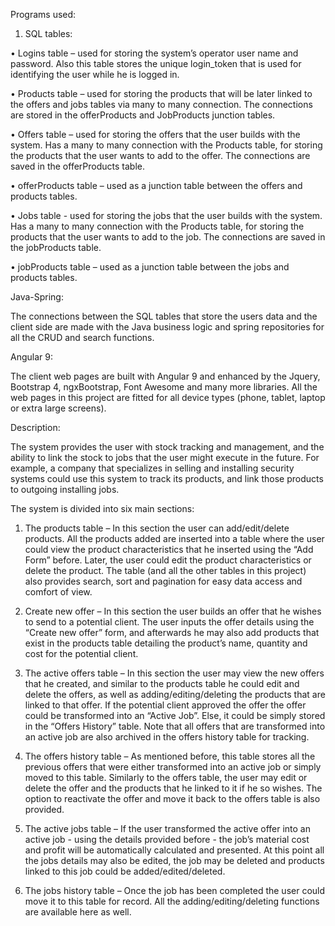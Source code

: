 Programs used:

1. SQL tables:

•	Logins  table – used for storing the system’s operator user name and password. Also this table stores the unique login_token that
is used for identifying the user while he is logged in.

•	Products table – used for storing the products that will be later linked to the offers and jobs tables via many to many connection. 
The connections are stored in the offerProducts and JobProducts junction tables. 

•	Offers table – used for storing the offers that the user builds with the system. Has a many to many connection with the Products table, 
for storing the products that the user wants to add to the offer. The connections are saved in the offerProducts table.

•	offerProducts table – used as a junction table between the offers and products tables. 

•	Jobs table - used for storing the jobs that the user builds with the system. Has a many to many connection with the Products table, 
for storing the products that the user wants to add to the job. The connections are saved in the jobProducts table.

•	jobProducts table – used as a junction table between the jobs and products tables. 

Java-Spring: 

The connections between the SQL tables that store the users data and the client side are made with the Java business logic and spring 
repositories for all the CRUD and search functions. 

Angular 9: 

The client web pages are built with Angular 9 and enhanced by the Jquery, Bootstrap 4, ngxBootstrap, Font Awesome and many more libraries. 
All the web pages in this project are fitted for all device types (phone, tablet, laptop or extra large screens).

Description: 

The system provides the user with stock tracking and management, and the ability to link the stock to jobs that the user might execute in the future. 
For example, a company that specializes in selling and installing security systems could use this system to track its products, and link those products 
to outgoing installing jobs. 

The system is divided into six main sections: 

1.	The products table – In this section the user can add/edit/delete products. All the products added are inserted into a table where the user could 
view the product characteristics that he inserted using the “Add Form” before. Later, the user could edit the product characteristics or delete the product. 
The table (and all the other tables in this project) also provides search, sort and pagination for easy data access and comfort of view. 

2.	Create new offer – In this section the user builds an offer that he wishes to send to a potential client. The user inputs the offer details using the 
“Create new offer” form, and afterwards he may also add products that exist in the products table detailing the product’s name, quantity and cost for the 
potential client. 

3.	The active offers table – In this section the user may view the new offers that he created, and similar to the products table he could edit and delete 
the offers, as well as adding/editing/deleting the products that are linked to that offer. If the potential client approved the offer the offer could be 
transformed into an “Active Job”. Else, it could be simply stored in the “Offers History” table. Note that all offers that are transformed into an active 
job are also archived in the offers history table for tracking. 

4.	The offers history table – As mentioned before, this table stores all the previous offers that were either transformed into an active job or simply 
moved to this table. Similarly to the offers table, the user may edit or delete the offer and the products that he linked to it if he so wishes. 
The option to reactivate the offer and move it back to the offers table is also provided. 

5.	The active jobs table – If the user transformed the active offer into an active job - using the details provided before - the job’s material cost and 
profit will be automatically calculated and presented. At this point all the jobs details may also be edited, the job may be deleted and products linked 
to this job could be added/edited/deleted. 

6.	The jobs history table – Once the job has been completed the user could move it to this table for record. All the adding/editing/deleting functions 
are available here as well. 


